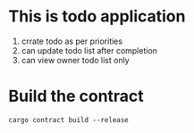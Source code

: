 # This is todo application

1. crrate todo as per priorities
2. can update todo list after completion
3. can view owner todo list only

# Build the contract

`cargo contract build --release`
